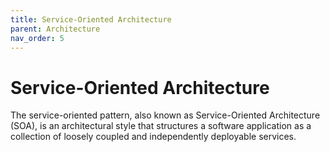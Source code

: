 ```yaml
---
title: Service-Oriented Architecture
parent: Architecture
nav_order: 5
---
```


# Service-Oriented Architecture
The service-oriented pattern, also known as Service-Oriented Architecture (SOA), is an architectural
style that structures a software application as a collection of loosely coupled and independently 
deployable services.

